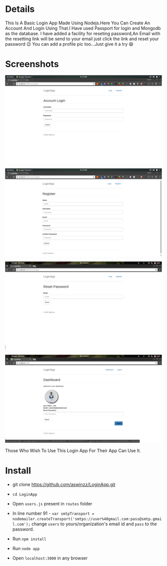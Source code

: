 # Details
This Is A Basic Login App Made Using Nodejs.Here You Can Create An Account And Login Using That.I Have used Passport for login and Mongodb as the database.
I have added a facility for reseting password,An Email with the resetting link will be send to your email just click the link and reset your password :wink:
You can add a profile pic too...Just give it a try :smile:



# Screenshots
![scr1](https://github.com/aswinzz/LoginApp/blob/master/scr1.png?raw=true)

![scr2](https://github.com/aswinzz/LoginApp/blob/master/scr2.png?raw=true)

![scr3](https://github.com/aswinzz/LoginApp/blob/master/scr3.png?raw=true)

![scr4](https://github.com/aswinzz/LoginApp/blob/master/scr4.png?raw=true)

 Those Who Wish To Use This Login App For Their App Can Use It.


# Install

* git clone https://github.com/aswinzz/LoginApp.git

* `cd LoginApp`

* Open `users.js` present in `routes` folder

* In line number 91 - `var smtpTransport = nodemailer.createTransport('smtps://user%40gmail.com:pass@smtp.gmail.com');` change `users` to yours/organization's email id and `pass` to the password.

* Run `npm install`

* Run `node app`

* Open `localhost:3000` in any browser

 
